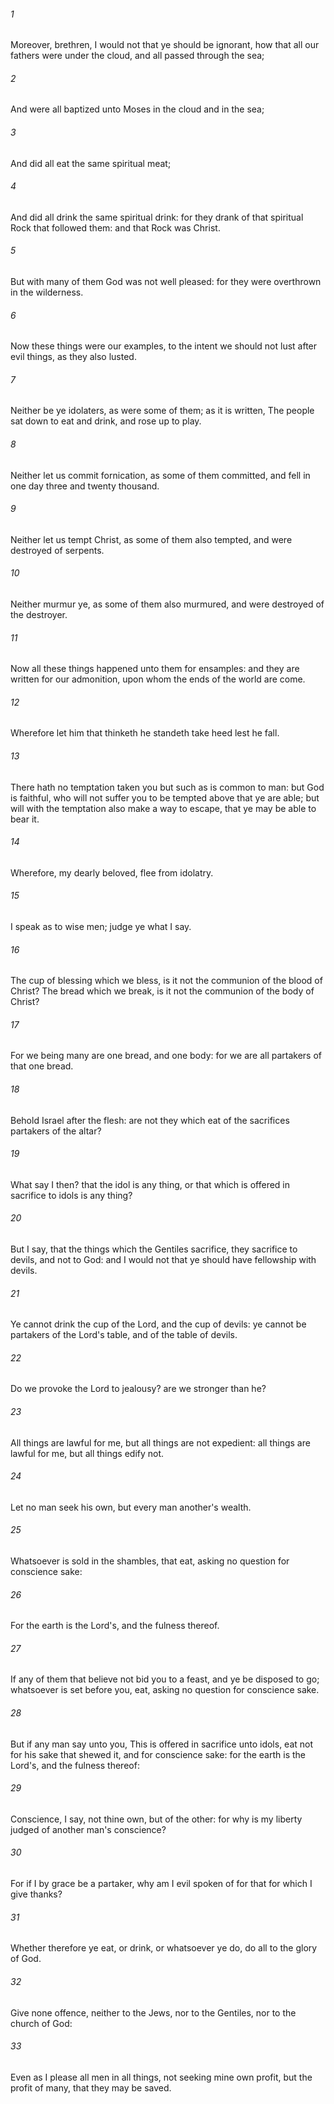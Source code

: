 ###### 1
Moreover, brethren, I would not that ye should be ignorant, how that all our fathers were under the cloud, and all passed through the sea;

###### 2
And were all baptized unto Moses in the cloud and in the sea;

###### 3
And did all eat the same spiritual meat;

###### 4
And did all drink the same spiritual drink: for they drank of that spiritual Rock that followed them: and that Rock was Christ.

###### 5
But with many of them God was not well pleased: for they were overthrown in the wilderness.

###### 6
Now these things were our examples, to the intent we should not lust after evil things, as they also lusted.

###### 7
Neither be ye idolaters, as were some of them; as it is written, The people sat down to eat and drink, and rose up to play.

###### 8
Neither let us commit fornication, as some of them committed, and fell in one day three and twenty thousand.

###### 9
Neither let us tempt Christ, as some of them also tempted, and were destroyed of serpents.

###### 10
Neither murmur ye, as some of them also murmured, and were destroyed of the destroyer.

###### 11
Now all these things happened unto them for ensamples: and they are written for our admonition, upon whom the ends of the world are come.

###### 12
Wherefore let him that thinketh he standeth take heed lest he fall.

###### 13
There hath no temptation taken you but such as is common to man: but God is faithful, who will not suffer you to be tempted above that ye are able; but will with the temptation also make a way to escape, that ye may be able to bear it.

###### 14
Wherefore, my dearly beloved, flee from idolatry.

###### 15
I speak as to wise men; judge ye what I say.

###### 16
The cup of blessing which we bless, is it not the communion of the blood of Christ? The bread which we break, is it not the communion of the body of Christ?

###### 17
For we being many are one bread, and one body: for we are all partakers of that one bread.

###### 18
Behold Israel after the flesh: are not they which eat of the sacrifices partakers of the altar?

###### 19
What say I then? that the idol is any thing, or that which is offered in sacrifice to idols is any thing?

###### 20
But I say, that the things which the Gentiles sacrifice, they sacrifice to devils, and not to God: and I would not that ye should have fellowship with devils.

###### 21
Ye cannot drink the cup of the Lord, and the cup of devils: ye cannot be partakers of the Lord's table, and of the table of devils.

###### 22
Do we provoke the Lord to jealousy? are we stronger than he?

###### 23
All things are lawful for me, but all things are not expedient: all things are lawful for me, but all things edify not.

###### 24
Let no man seek his own, but every man another's wealth.

###### 25
Whatsoever is sold in the shambles, that eat, asking no question for conscience sake:

###### 26
For the earth is the Lord's, and the fulness thereof.

###### 27
If any of them that believe not bid you to a feast, and ye be disposed to go; whatsoever is set before you, eat, asking no question for conscience sake.

###### 28
But if any man say unto you, This is offered in sacrifice unto idols, eat not for his sake that shewed it, and for conscience sake: for the earth is the Lord's, and the fulness thereof:

###### 29
Conscience, I say, not thine own, but of the other: for why is my liberty judged of another man's conscience?

###### 30
For if I by grace be a partaker, why am I evil spoken of for that for which I give thanks?

###### 31
Whether therefore ye eat, or drink, or whatsoever ye do, do all to the glory of God.

###### 32
Give none offence, neither to the Jews, nor to the Gentiles, nor to the church of God:

###### 33
Even as I please all men in all things, not seeking mine own profit, but the profit of many, that they may be saved.

